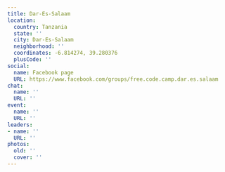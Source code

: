 ```yaml
---
title: Dar-Es-Salaam
location:
  country: Tanzania
  state: ''
  city: Dar-Es-Salaam
  neighborhood: ''
  coordinates: -6.814274, 39.280376
  plusCode: ''
social:
  name: Facebook page
  URL: https://www.facebook.com/groups/free.code.camp.dar.es.salaam
chat:
  name: ''
  URL: ''
event:
  name: ''
  URL: ''
leaders:
- name: ''
  URL: ''
photos:
  old: ''
  cover: ''
---
```

